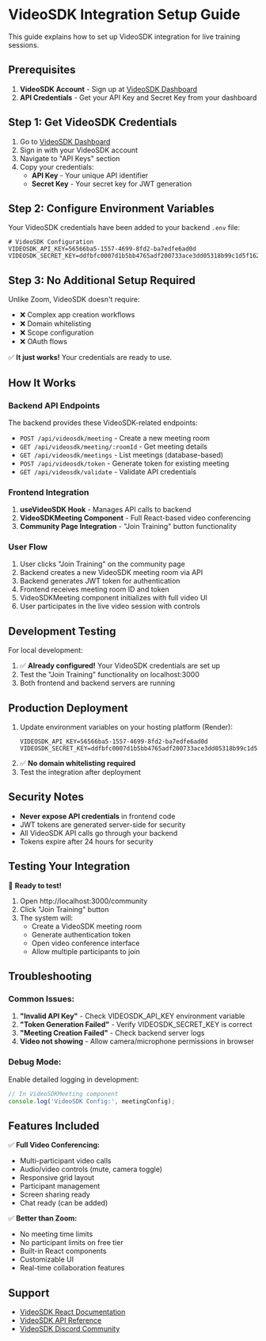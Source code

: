 # VideoSDK Integration Setup Guide

This guide explains how to set up VideoSDK integration for live training sessions.

## Prerequisites

1. **VideoSDK Account** - Sign up at [VideoSDK Dashboard](https://app.videosdk.live/)
2. **API Credentials** - Get your API Key and Secret Key from your dashboard

## Step 1: Get VideoSDK Credentials

1. Go to [VideoSDK Dashboard](https://app.videosdk.live/)
2. Sign in with your VideoSDK account
3. Navigate to "API Keys" section
4. Copy your credentials:
   - **API Key** - Your unique API identifier
   - **Secret Key** - Your secret key for JWT generation

## Step 2: Configure Environment Variables

Your VideoSDK credentials have been added to your backend `.env` file:

```env
# VideoSDK Configuration
VIDEOSDK_API_KEY=56566ba5-1557-4699-8fd2-ba7edfe6ad0d
VIDEOSDK_SECRET_KEY=ddfbfc0007d1b5bb4765adf200733ace3dd05318b99c1d5f1622945ddf3b5e10
```

## Step 3: No Additional Setup Required

Unlike Zoom, VideoSDK doesn't require:
- ❌ Complex app creation workflows
- ❌ Domain whitelisting
- ❌ Scope configuration
- ❌ OAuth flows

✅ **It just works!** Your credentials are ready to use.

## How It Works

### Backend API Endpoints

The backend provides these VideoSDK-related endpoints:

- `POST /api/videosdk/meeting` - Create a new meeting room
- `GET /api/videosdk/meeting/:roomId` - Get meeting details
- `GET /api/videosdk/meetings` - List meetings (database-based)
- `POST /api/videosdk/token` - Generate token for existing meeting
- `GET /api/videosdk/validate` - Validate API credentials

### Frontend Integration

1. **useVideoSDK Hook** - Manages API calls to backend
2. **VideoSDKMeeting Component** - Full React-based video conferencing
3. **Community Page Integration** - "Join Training" button functionality

### User Flow

1. User clicks "Join Training" on the community page
2. Backend creates a new VideoSDK meeting room via API
3. Backend generates JWT token for authentication
4. Frontend receives meeting room ID and token
5. VideoSDKMeeting component initializes with full video UI
6. User participates in the live video session with controls

## Development Testing

For local development:

1. ✅ **Already configured!** Your VideoSDK credentials are set up
2. Test the "Join Training" functionality on localhost:3000
3. Both frontend and backend servers are running

## Production Deployment

1. Update environment variables on your hosting platform (Render):
   ```env
   VIDEOSDK_API_KEY=56566ba5-1557-4699-8fd2-ba7edfe6ad0d
   VIDEOSDK_SECRET_KEY=ddfbfc0007d1b5bb4765adf200733ace3dd05318b99c1d5f1622945ddf3b5e10
   ```
2. ✅ **No domain whitelisting required**
3. Test the integration after deployment

## Security Notes

- **Never expose API credentials** in frontend code
- JWT tokens are generated server-side for security
- All VideoSDK API calls go through your backend
- Tokens expire after 24 hours for security

## Testing Your Integration

🎯 **Ready to test!** 

1. Open http://localhost:3000/community
2. Click "Join Training" button
3. The system will:
   - Create a VideoSDK meeting room
   - Generate authentication token
   - Open video conference interface
   - Allow multiple participants to join

## Troubleshooting

### Common Issues:

1. **"Invalid API Key"** - Check VIDEOSDK_API_KEY environment variable
2. **"Token Generation Failed"** - Verify VIDEOSDK_SECRET_KEY is correct
3. **"Meeting Creation Failed"** - Check backend server logs
4. **Video not showing** - Allow camera/microphone permissions in browser

### Debug Mode:

Enable detailed logging in development:

```javascript
// In VideoSDKMeeting component
console.log('VideoSDK Config:', meetingConfig);
```

## Features Included

✅ **Full Video Conferencing:**
- Multi-participant video calls
- Audio/video controls (mute, camera toggle)
- Responsive grid layout
- Participant management
- Screen sharing ready
- Chat ready (can be added)

✅ **Better than Zoom:**
- No meeting time limits
- No participant limits on free tier
- Built-in React components
- Customizable UI
- Real-time collaboration features

## Support

- [VideoSDK React Documentation](https://docs.videosdk.live/react/guide/video-and-audio-calling-api-sdk/quick-start)
- [VideoSDK API Reference](https://docs.videosdk.live/api-reference/realtime-communication/intro)
- [VideoSDK Discord Community](https://discord.gg/Gpmj6eCq5u)